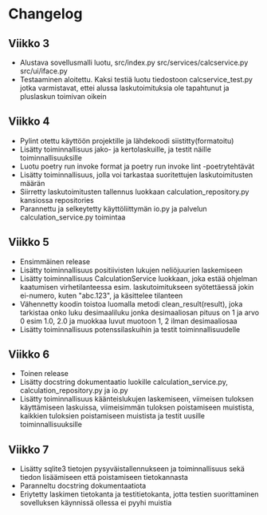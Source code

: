 # Changelog

## Viikko 3
- Alustava sovellusmalli luotu, src/index.py src/services/calcservice.py src/ui/iface.py
- Testaaminen aloitettu.  Kaksi testiä luotu tiedostoon calcservice_test.py jotka varmistavat, ettei alussa laskutoimituksia ole tapahtunut ja pluslaskun toimivan oikein

## Viikko 4
- Pylint otettu käyttöön projektille ja lähdekoodi siistitty(formatoitu)
- Lisätty toiminnallisuus jako- ja kertolaskuille, ja testit näille toiminnallisuuksille
- Luotu poetry run invoke format ja poetry run invoke lint -poetrytehtävät
- Lisätty toiminnallisuus, jolla voi tarkastaa suoritettujen laskutoimitusten määrän
- Siirretty laskutoimitusten tallennus luokkaan calculation_repository.py kansiossa repositories
- Parannettu ja selkeytetty käyttöliittymän io.py ja palvelun calculation_service.py toimintaa

## Viikko 5
- Ensimmäinen release
- Lisätty toiminnallisuus positiivisten lukujen neliöjuurien laskemiseen
- Lisätty toiminnallisuus CalculationService luokkaan, joka estää ohjelman kaatumisen virhetilanteessa esim. laskutoimitukseen syötettäessä jokin ei-numero, kuten "abc.123", ja käsittelee tilanteen
- Vähennetty koodin toistoa luomalla metodi clean_result(result), joka tarkistaa onko luku desimaaliluku jonka desimaaliosan pituus on 1 ja arvo 0 esim 1.0, 2.0 ja muokkaa luvut muotoon 1, 2 ilman desimaaliosaa
- Lisätty toiminnallisuus potenssilaskuihin ja testit toiminnallisuudelle

## Viikko 6
- Toinen release
- Lisätty docstring dokumentaatio luokille calculation_service.py, calculation_repository.py ja io.py
- Lisätty toiminnallisuus käänteislukujen laskemiseen, viimeisen tuloksen käyttämiseen laskuissa, viimeisimmän tuloksen poistamiseen muistista, kaikkien tuloksien poistamiseen muistista ja testit uusille toiminnallisuuksille

## Viikko 7
- Lisätty sqlite3 tietojen pysyväistallennukseen ja toiminnallisuus sekä tiedon lisäämiseen että poistamiseen tietokannasta
- Paranneltu docstring dokumentaatiota
- Eriytetty laskimen tietokanta ja testitietokanta, jotta testien suorittaminen sovelluksen käynnissä ollessa ei pyyhi muistia
